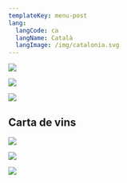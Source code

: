 ```yaml
---
templateKey: menu-post
lang:
  langCode: ca
  langName: Català
  langImage: /img/catalonia.svg
---
```

![](/img/carta-benvinguda.png)

![](/img/carta-ca-es.png)

![](/img/la-cuina-d-en-sisu-09.png)

## Carta de vins

![](/img/carta-vins-2020-provisional-1.png)

![](/img/carta-vins-2020-provisional-2.png)

![](/img/carta-vins-2020-provisional-3.png)